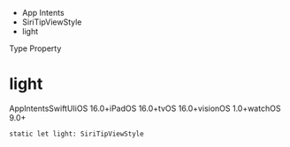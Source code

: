 

- App Intents
- SiriTipViewStyle
-  light 

Type Property

# light

AppIntentsSwiftUIiOS 16.0+iPadOS 16.0+tvOS 16.0+visionOS 1.0+watchOS 9.0+

``` source
static let light: SiriTipViewStyle
```

